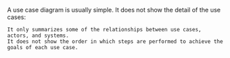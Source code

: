 A use case diagram is usually simple. It does not show the detail of the use cases:

    It only summarizes some of the relationships between use cases, actors, and systems.
    It does not show the order in which steps are performed to achieve the goals of each use case.
